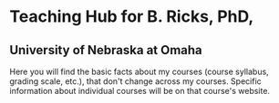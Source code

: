 # Teaching Hub for B. Ricks, PhD, 
## University of Nebraska at Omaha

Here you will find the basic facts about my courses (course syllabus, grading scale, etc.), that don't change across my courses. Specific information about individual courses will be on that course's website.
